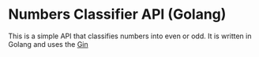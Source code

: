 # Numbers Classifier API (Golang)
This is a simple API that classifies numbers into even or odd. It is written in Golang and uses the [Gin]()
